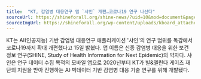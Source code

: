 ```yaml
---
title:  "KT, 감염병 대응연구 앱 `샤인` 개편…코로나19 연구 나선다"
sourceUrl: https://shineforall.org/shine-news/?uid=10&mod=document&pageid=1
sourceImgUrl: https://shineforall.org/wp-content/uploads/kboard_attached/1/202204/6253847cf19ce2830572.jpg
---
```

KT는 AI(인공지능) 기반 감염병 대응연구 애플리케이션 '샤인'의 연구 범위를 독감에서 코로나19까지 확대 개편했다고 15일 밝혔다.
앱 이름은 신종 감염병 대응을 위한 보건 정보 연구(SHINE, Study of Health Information for Next Epidemic)의 약자다.
샤인은 연구 데이터 수집 목적의 모바일 앱으로 2020년부터 KT가 빌&멜린다 게이츠 재단의 지원을 받아 진행하는 AI·빅데이터 기반 감염병 대응 기술 연구를 위해 개발됐다.